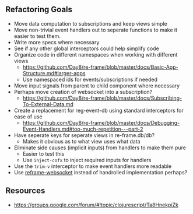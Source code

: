 ## Refactoring Goals

- Move data computation to subscriptions and keep views simple
- Move non-trivial event handlers out to seperate functions to make it
  easier to test them.
- Write more specs where necessary
- See if any other global interceptors could help simplify code
- Organize code in different namespaces when working with different views
  - https://github.com/Day8/re-frame/blob/master/docs/Basic-App-Structure.md#larger-apps
  - Use namespaced ids for events/subscriptions if needed
- Move input signals from parent to child component where necessary
- Perhaps move creation of websocket into a subscription?
  - https://github.com/Day8/re-frame/blob/master/docs/Subscribing-To-External-Data.md
- Create a replacement for reg-event-db using standard interceptors for ease of use
  - https://github.com/Day8/re-frame/blob/master/docs/Debugging-Event-Handlers.md#too-much-repetition---part-2
- Have seperate keys for seperate views in re-frame.db/db?
  - Makes it obvious as to what view uses what data
- Eliminate side causes (implicit inputs) from handlers to make them pure
  - Easier to test this
  - Use `inject-cofx` to inject required inputs for handlers
- Use the `trim-v` interceptor to make event handlers more readable
- Use [reframe-websocket](https://github.com/ftravers/reframe-websocket) instead of
  handrolled implementation perhaps?

## Resources

- https://groups.google.com/forum/#!topic/clojurescript/Ta8HnekpiZk
